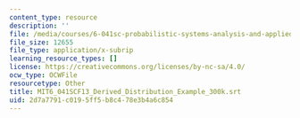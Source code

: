 ```yaml
---
content_type: resource
description: ''
file: /media/courses/6-041sc-probabilistic-systems-analysis-and-applied-probability-fall-2013/2d7a7791c0195ff5b8c478e3b4a6c854_MIT6_041SCF13_Derived_Distribution_Example_300k.vtt
file_size: 12655
file_type: application/x-subrip
learning_resource_types: []
license: https://creativecommons.org/licenses/by-nc-sa/4.0/
ocw_type: OCWFile
resourcetype: Other
title: MIT6_041SCF13_Derived_Distribution_Example_300k.srt
uid: 2d7a7791-c019-5ff5-b8c4-78e3b4a6c854
---
```

